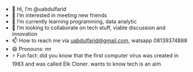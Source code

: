 - 👋 Hi, I’m @uabdulfarid
- 👀 I’m interested in meeting new friends
- 🌱 I’m currently learning programming, data analytic
- 💞️ I’m looking to collaborate on tech stuff, viable discussion and innovation
- 📫 How to reach me via uabdulfarid@gmail.com, watsapp 08139374888
- 😄 Pronouns: mr
- ⚡ Fun fact: did you know that the first computer virus was created in 1983 and was called Elk Cloner. wants to know tech is an aim

<!---
uabdulfarid/uabdulfarid is a ✨ special ✨ repository because its `README.md` (this file) appears on your GitHub profile.
You can click the Preview link to take a look at your changes.
--->
